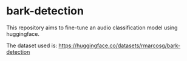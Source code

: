 # bark-detection

This repository aims to fine-tune an audio classification model using huggingface.

The dataset used is: https://huggingface.co/datasets/rmarcosg/bark-detection
